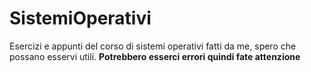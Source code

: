 # SistemiOperativi
Esercizi e appunti del corso di sistemi operativi fatti da me, spero che possano esservi utili. 
**Potrebbero esserci errori quindi fate attenzione** 
